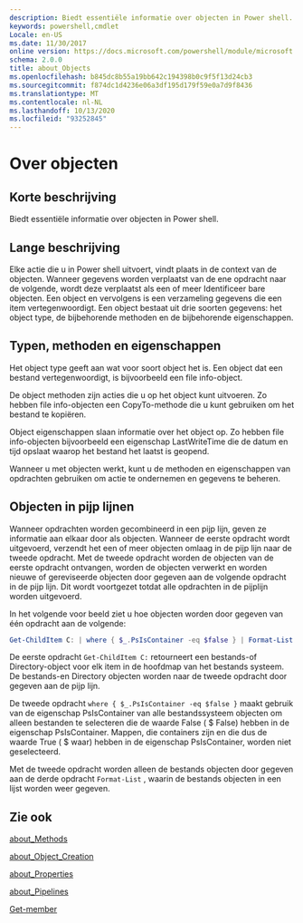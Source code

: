 ```yaml
---
description: Biedt essentiële informatie over objecten in Power shell.
keywords: powershell,cmdlet
Locale: en-US
ms.date: 11/30/2017
online version: https://docs.microsoft.com/powershell/module/microsoft.powershell.core/about/about_objects?view=powershell-7&WT.mc_id=ps-gethelp
schema: 2.0.0
title: about_Objects
ms.openlocfilehash: b845dc8b55a19bb642c194398b0c9f5f13d24cb3
ms.sourcegitcommit: f874dc1d4236e06a3df195d179f59e0a7d9f8436
ms.translationtype: MT
ms.contentlocale: nl-NL
ms.lasthandoff: 10/13/2020
ms.locfileid: "93252845"
---
```

# <a name="about-objects"></a>Over objecten

## <a name="short-description"></a>Korte beschrijving
Biedt essentiële informatie over objecten in Power shell.

## <a name="long-description"></a>Lange beschrijving

Elke actie die u in Power shell uitvoert, vindt plaats in de context van de objecten. Wanneer gegevens worden verplaatst van de ene opdracht naar de volgende, wordt deze verplaatst als een of meer Identificeer bare objecten. Een object en vervolgens is een verzameling gegevens die een item vertegenwoordigt. Een object bestaat uit drie soorten gegevens: het object type, de bijbehorende methoden en de bijbehorende eigenschappen.

## <a name="types-methods-and-properties"></a>Typen, methoden en eigenschappen

Het object type geeft aan wat voor soort object het is. Een object dat een bestand vertegenwoordigt, is bijvoorbeeld een file info-object.

De object methoden zijn acties die u op het object kunt uitvoeren.
Zo hebben file info-objecten een CopyTo-methode die u kunt gebruiken om het bestand te kopiëren.

Object eigenschappen slaan informatie over het object op. Zo hebben file info-objecten bijvoorbeeld een eigenschap LastWriteTime die de datum en tijd opslaat waarop het bestand het laatst is geopend.

Wanneer u met objecten werkt, kunt u de methoden en eigenschappen van opdrachten gebruiken om actie te ondernemen en gegevens te beheren.

## <a name="objects-in-pipelines"></a>Objecten in pijp lijnen

Wanneer opdrachten worden gecombineerd in een pijp lijn, geven ze informatie aan elkaar door als objecten. Wanneer de eerste opdracht wordt uitgevoerd, verzendt het een of meer objecten omlaag in de pijp lijn naar de tweede opdracht. Met de tweede opdracht worden de objecten van de eerste opdracht ontvangen, worden de objecten verwerkt en worden nieuwe of gereviseerde objecten door gegeven aan de volgende opdracht in de pijp lijn.
Dit wordt voortgezet totdat alle opdrachten in de pijplijn worden uitgevoerd.

In het volgende voor beeld ziet u hoe objecten worden door gegeven van één opdracht aan de volgende:

```powershell
Get-ChildItem C: | where { $_.PsIsContainer -eq $false } | Format-List
```

De eerste opdracht `Get-ChildItem C:` retourneert een bestands-of Directory-object voor elk item in de hoofdmap van het bestands systeem. De bestands-en Directory objecten worden naar de tweede opdracht door gegeven aan de pijp lijn.

De tweede opdracht `where { $_.PsIsContainer -eq $false }` maakt gebruik van de eigenschap PsIsContainer van alle bestandssysteem objecten om alleen bestanden te selecteren die de waarde False ( \$ False) hebben in de eigenschap PsIsContainer. Mappen, die containers zijn en die dus de waarde True ( \$ waar) hebben in de eigenschap PsIsContainer, worden niet geselecteerd.

Met de tweede opdracht worden alleen de bestands objecten door gegeven aan de derde opdracht `Format-List` , waarin de bestands objecten in een lijst worden weer gegeven.

## <a name="see-also"></a>Zie ook

[about_Methods](about_Methods.md)

[about_Object_Creation](about_Object_Creation.md)

[about_Properties](about_Properties.md)

[about_Pipelines](about_Pipelines.md)

[Get-member](xref:Microsoft.PowerShell.Utility.Get-Member)
